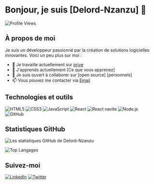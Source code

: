 # Bonjour, je suis [Delord-Nzanzu] 👋
![Profile Views](https://komarev.com/ghpvc/?username=Delord-Nzanzu&color=blue)

## À propos de moi

Je suis un développeur passionné par la création de solutions logicielles innovantes. Voici un peu plus sur moi :

- 🔭 Je travaille actuellement sur [prive](...)
- 🌱 J'apprends actuellement [Ce que vous apprenez]
- 👯 Je suis ouvert à collaborer sur [open source] [personnels]
- 📫 Vous pouvez me contacter via [Email](mailto:wayirenzanzu@example.com)

## Technologies et outils
![HTML5](https://img.shields.io/badge/html5-%23E34F26.svg?style=for-the-badge&logo=html5&logoColor=white)
![CSS3](https://img.shields.io/badge/css3-%231572B6.svg?style=for-the-badge&logo=css3&logoColor=white)
![JavaScript](https://img.shields.io/badge/javascript-%23323330.svg?style=for-the-badge&logo=javascript&logoColor=%23F7DF1E)
![React](https://img.shields.io/badge/react-%2320232a.svg?style=for-the-badge&logo=react&logoColor=%2361DAFB)
![React navite](https://img.shields.io/badge/react-%2320232a.svg?style=for-the-badge&logo=react&logoColor=%2361DAFB)
![Node.js](https://img.shields.io/badge/node.js-%23339933.svg?style=for-the-badge&logo=node.js&logoColor=white)
![GitHub](https://img.shields.io/badge/github-%23121011.svg?style=for-the-badge&logo=github&logoColor=white)

## Statistiques GitHub

![Les statistiques GitHub de Delord-Nzanzu](https://github-readme-stats.vercel.app/api?username=Delord-Nzanzu&show_icons=true&theme=radical)

![Top Langages](https://github-readme-stats.vercel.app/api/top-langs/?username=Delord-Nzanzu&layout=compact&theme=radical)

## Suivez-moi

[![LinkedIn](https://img.shields.io/badge/linkedin-%230077B5.svg?style=for-the-badge&logo=linkedin&logoColor=white)](href=https://www.linkedin.com/in/nzanzu-wayire-a9a079210 )
[![Twitter](https://img.shields.io/badge/twitter-%231DA1F2.svg?style=for-the-badge&logo=twitter&logoColor=white)](https://www.linkedin.com/in/nzanzu-wayire-a9a079210)


